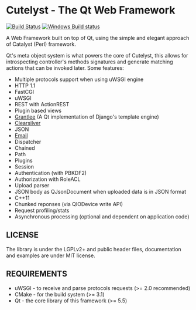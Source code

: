 # Cutelyst - The Qt Web Framework

[![Build Status](https://travis-ci.org/cutelyst/cutelyst.svg?branch=master)](https://travis-ci.org/cutelyst/cutelyst)
[![Windows Build status](https://ci.appveyor.com/api/projects/status/github/cutelyst/cutelyst?branch=master&svg=true)](https://ci.appveyor.com/project/dantti/cutelyst/branch/master)

A Web Framework built on top of Qt, using the simple and elegant approach of Catalyst (Perl) framework.

Qt's meta object system is what powers the core of Cutelyst, this allows for introspecting controller's methods signatures and generate matching actions that can be invoked later. Some features:

 * Multiple protocols support when using uWSGI engine
  * HTTP 1.1
  * FastCGI
  * uWSGI
 * REST with ActionREST
 * Plugin based views
  * [Grantlee](http://www.grantlee.org) (A Qt implementation of Django's template engine)
  * [Clearsilver](http://www.clearsilver.net)
  * JSON
  * [Email](https://github.com/cutelyst/simple-mail)
 * Dispatcher
  * Chained
  * Path
 * Plugins
  * Session
  * Authentication (with PBKDF2)
  * Authorization with RoleACL
 * Upload parser
 * JSON body as QJsonDocument when uploaded data is in JSON format
 * C++11
 * Chunked reponses (via QIODevice write API)
 * Request profiling/stats
 * Asynchronous processing (optional and dependent on application code)

## LICENSE

The library is under the LGPLv2+ and public header files, documentation and
examples are under MIT license.

## REQUIREMENTS

 * uWSGI - to receive and parse protocols requests (>= 2.0 recommended)
 * CMake - for the build system (>= 3.1)
 * Qt - the core library of this framework (>= 5.5)
 
